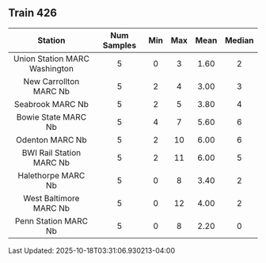 ## Train 426

| Station | Num Samples | Min | Max | Mean | Median |
| :-----: | :---------: | :-: | :-: | :--: | :----: |
| Union Station MARC Washington | 5 | 0 | 3 | 1.60 | 2 |
| New Carrollton MARC Nb | 5 | 2 | 4 | 3.00 | 3 |
| Seabrook MARC Nb | 5 | 2 | 5 | 3.80 | 4 |
| Bowie State MARC Nb | 5 | 4 | 7 | 5.60 | 6 |
| Odenton MARC Nb | 5 | 2 | 10 | 6.00 | 6 |
| BWI Rail Station MARC Nb | 5 | 2 | 11 | 6.00 | 5 |
| Halethorpe MARC Nb | 5 | 0 | 8 | 3.40 | 2 |
| West Baltimore MARC Nb | 5 | 0 | 12 | 4.00 | 2 |
| Penn Station MARC Nb | 5 | 0 | 8 | 2.20 | 0 |


Last Updated: 2025-10-18T03:31:06.930213-04:00